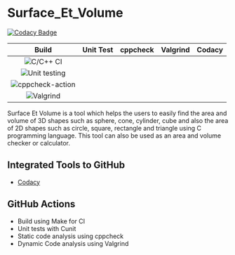 # Surface_Et_Volume

[![Codacy Badge](https://api.codacy.com/project/badge/Grade/ddcb6b29ca28468b8a6ec275b199f6c3)](https://app.codacy.com/gh/stepin105169/Surface_Et_Volume?utm_source=github.com&utm_medium=referral&utm_content=stepin105169/Surface_Et_Volume&utm_campaign=Badge_Grade)

|Build|Unit Test|cppcheck|Valgrind|Codacy|
|:--:|:--:|:--:|:--:|:--:|
|![C/C++ CI](https://github.com/stepin105169/sample/workflows/C/C++%20CI/badge.svg)|
![Unit testing](https://github.com/stepin105169/sample/workflows/Unit%20testing/badge.svg)|
![cppcheck-action](https://github.com/stepin105169/sample/workflows/cppcheck-action/badge.svg)|
![Valgrind](https://github.com/stepin105169/Surface_Et_Volume/workflows/Valgrind/badge.svg)|

Surface Et Volume is a tool which helps the users to easily find the area and volume of 3D shapes such as sphere, cone, cylinder, cube and also the area of 2D shapes such as circle, square, rectangle and triangle using C programming language. This tool can also be used as an area and volume checker or calculator.

## Integrated Tools to GitHub
*  [Codacy](https://www.codacy.com/)


## GitHub Actions
* Build using Make for CI
* Unit tests with Cunit
* Static code analysis using cppcheck
* Dynamic Code analysis using Valgrind
